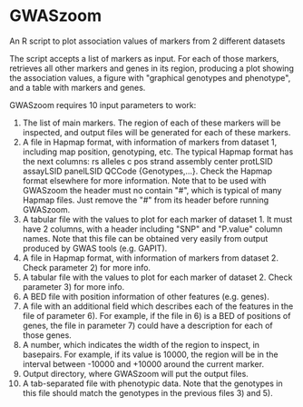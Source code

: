 # GWASzoom
An R script to plot association values of markers from 2 different datasets

The script accepts a list of markers as input. For each of those markers, retrieves all other markers and genes in its region, producing a plot showing the association values, a figure with "graphical genotypes and phenotype", and a table with markers and genes.

GWASzoom requires 10 input parameters to work:
1) The list of main markers. The region of each of these markers will be inspected, and output files will be generated for each of these markers.
2) A file in Hapmap format, with information of markers from dataset 1, including map position, genotyping, etc. The typical Hapmap format has the next columns: rs	alleles	c	pos	strand	assembly	center	protLSID	assayLSID	panelLSID	QCCode	{Genotypes,...}. Check the Hapmap format elsewhere for more information. Note that to be used with GWASzoom the header must no contain "#", which is typical of many Hapmap files. Just remove the "#" from its header before running GWASzoom.
3) A tabular file with the values to plot for each marker of dataset 1. It must have 2 columns, with a header including "SNP" and "P.value" column names. Note that this file can be obtained very easily from output produced by GWAS tools (e.g. GAPIT).
4) A file in Hapmap format, with information of markers from dataset 2. Check parameter 2) for more info.
5) A tabular file with the values to plot for each marker of dataset 2. Check parameter 3) for more info.
6) A BED file with position information of other features (e.g. genes).
7) A file with an additional field which describes each of the features in the file of parameter 6). For example, if the file in 6) is a BED of positions of genes, the file in parameter 7) could have a description for each of those genes.
8) A number, which indicates the width of the region to inspect, in basepairs. For example, if its value is 10000, the region will be in the interval between -10000 and +10000 around the current marker.
9) Output directory, where GWASzoom will put the output files.
10) A tab-separated file with phenotypic data. Note that the genotypes in this file should match the genotypes in the previous files 3) and 5).
